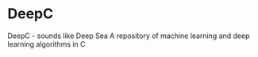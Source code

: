 # DeepC

DeepC - sounds like Deep Sea 
A repository of machine learning and deep learning algorithms in C

